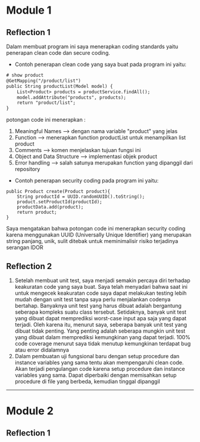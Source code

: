 # Module 1
## Reflection 1

Dalam membuat program ini saya menerapkan coding standards yaitu penerapan clean code dan secure coding.
- Contoh penerapan clean code yang saya buat pada program ini yaitu:
```dtd
# show product
@GetMapping("/product/list")
public String productList(Model model) {
    List<Product> products = productService.findAll();
    model.addAttribute("products", products);
    return "product/list";
}
```
potongan code ini menerapkan :
1. Meaningful Names --> dengan nama variable "product" yang jelas
2. Function --> menerapkan function productList untuk menampilkan list product
3. Comments --> komen menjelaskan tujuan fungsi ini
4. Object and Data Structure --> implementasi objek product
5. Error handling --> salah satunya merupakan function yang dipanggil dari repository

- Contoh penerapan security coding pada program ini yaitu:
```
public Product create(Product product){
    String productId = UUID.randomUUID().toString();
    product.setProductId(productId);
    productData.add(product);
    return product;
}
 ```
Saya mengatakan bahwa potongan code ini menerapkan security coding
karena menggunakan UUID (Universally Unique Identifier) yang merupakan string panjang, unik, sulit ditebak
untuk meminimalisir risiko terjadinya serangan IDOR

## Reflection 2
1. Setelah membuat unit test, saya menjadi semakin percaya diri
terhadap keakuratan code yang saya buat. Saya telah menyadari 
bahwa saat ini untuk mengecek keakuratan code saya dapat melakukan
testing lebih mudah dengan unit test tanpa saya perlu menjalankan codenya
bertahap. Banyaknya unit test yang harus dibuat adalah bergantung 
seberapa kompleks suatu class tersebut. Setidaknya, banyak unit test
yang dibuat dapat memprediksi worst-case input apa saja yang dapat terjadi.
Oleh karena itu, menurut saya, seberapa banyak unit test yang dibuat tidak penting.
Yang penting adalah seberapa mungkin unit test yang dibuat dalam memprediksi
kemungkinan yang dapat terjadi. 100% code coverage menurut saya tidak menutup kemungkinan 
terdapat bug atau error didalamnya
2. Dalam pembuatan uji fungsional baru dengan setup procedure dan instance variables
yang sama tentu akan mempengaruhi clean code.
Akan terjadi pengulangan code karena setup procedure dan instance variables yang sama.
Dapat diperbaiki dengan memisahkan setup procedure di file yang berbeda, kemudian tinggal dipanggil

--------------------------------------------------------
# Module 2
## Reflection 1